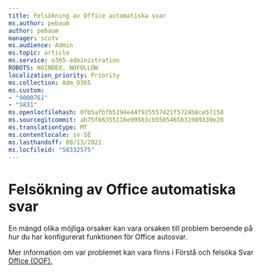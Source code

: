 ```yaml
---
title: Felsökning av Office automatiska svar
ms.author: pebaum
author: pebaum
manager: scotv
ms.audience: Admin
ms.topic: article
ms.service: o365-administration
ROBOTS: NOINDEX, NOFOLLOW
localization_priority: Priority
ms.collection: Adm_O365
ms.custom:
- "9000761"
- "5831"
ms.openlocfilehash: 0fb5afbfb5194e44f925557421f5724b8ce57158
ms.sourcegitcommit: ab75f66355116e995b3cb5505465b31989339e28
ms.translationtype: MT
ms.contentlocale: sv-SE
ms.lasthandoff: 08/13/2021
ms.locfileid: "58332575"
---
```

# <a name="troubleshooting-out-of-office-automatic-replies"></a>Felsökning av Office automatiska svar

En mängd olika möjliga orsaker kan vara orsaken till problem beroende på hur du har konfigurerat funktionen för Office autosvar.

Mer information om var problemet kan vara finns i Förstå och felsöka Svar [Office (OOF).](https://docs.microsoft.com/exchange/troubleshoot/email-delivery/understand-troubleshoot-oof-replies)